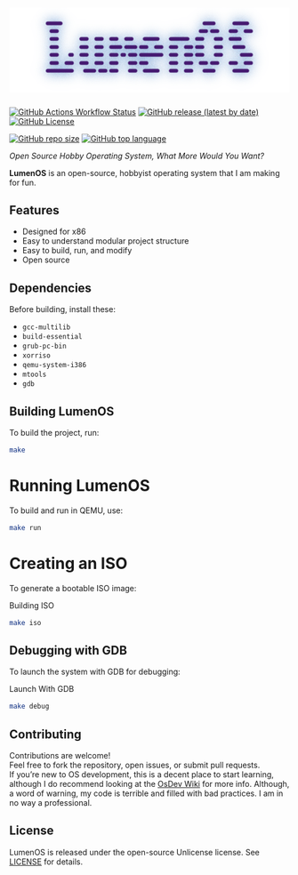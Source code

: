 <h1 align="center"><img src="./.assets/Lumen2.png"/></h1>

[![GitHub Actions Workflow Status](https://img.shields.io/github/actions/workflow/status/xlumen1/LumenOS/build.yml)](#)
[![GitHub release (latest by date)](https://img.shields.io/github/v/release/xlumen1/LumenOS)](https://github.com/xlumen1/LumenOS/releases)
[![GitHub License](https://img.shields.io/github/license/xlumen1/LumenOS)](./LICENSE)

[![GitHub repo size](https://img.shields.io/github/repo-size/xlumen1/LumenOS)](#)
[![GitHub top language](https://img.shields.io/github/languages/top/xlumen1/LumenOS)](https://github.com/search?q=repo%3Axlumen1%2FLumenOS++language%3AC&type=code)

*Open Source Hobby Operating System, What More Would You Want?*

**LumenOS** is an open-source, hobbyist operating system that I am making for fun.

## Features

- Designed for x86
- Easy to understand modular project structure
- Easy to build, run, and modify
- Open source

## Dependencies

Before building, install these:
- `gcc-multilib`
- `build-essential`
- `grub-pc-bin`
- `xorriso`
- `qemu-system-i386`
- `mtools`
- `gdb`

## Building LumenOS

To build the project, run:

```bash
make
```

# Running LumenOS

To build and run in QEMU, use:

```bash
make run
```

# Creating an ISO

To generate a bootable ISO image:

Building ISO
```bash
make iso
```
## Debugging with GDB

To launch the system with GDB for debugging:

Launch With GDB
```bash
make debug
```

## Contributing

Contributions are welcome!  
Feel free to fork the repository, open issues, or submit pull requests.  
If you’re new to OS development, this is a decent place to start learning, although I do recommend looking at the [OsDev Wiki](https://wiki.osdev.org) for more info. Although, a word of warning, my code is terrible and filled with bad practices. I am in no way a professional.

## License

LumenOS is released under the open-source Unlicense license. See [LICENSE](LICENSE) for details.
